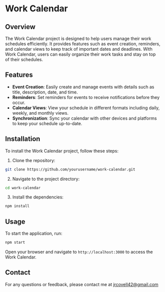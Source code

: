 # Work Calendar

## Overview
The Work Calendar project is designed to help users manage their work schedules efficiently. It provides features such as event creation, reminders, and calendar views to keep track of important dates and deadlines. With Work Calendar, users can easily organize their work tasks and stay on top of their schedules.

## Features
- **Event Creation**: Easily create and manage events with details such as title, description, date, and time.
- **Reminders**: Set reminders for events to receive notifications before they occur.
- **Calendar Views**: View your schedule in different formats including daily, weekly, and monthly views.
- **Synchronization**: Sync your calendar with other devices and platforms to keep your schedule up-to-date.

## Installation
To install the Work Calendar project, follow these steps:
1. Clone the repository:
 ```bash
 git clone https://github.com/yourusername/work-calendar.git
 ```
2. Navigate to the project directory:
 ```bash
 cd work-calendar
 ```
3. Install the dependencies:
 ```bash
 npm install
 ```

## Usage
To start the application, run:
```bash
npm start
```
Open your browser and navigate to `http://localhost:3000` to access the Work Calendar.



## Contact
For any questions or feedback, please contact me at jrcovell42@gmail.com
